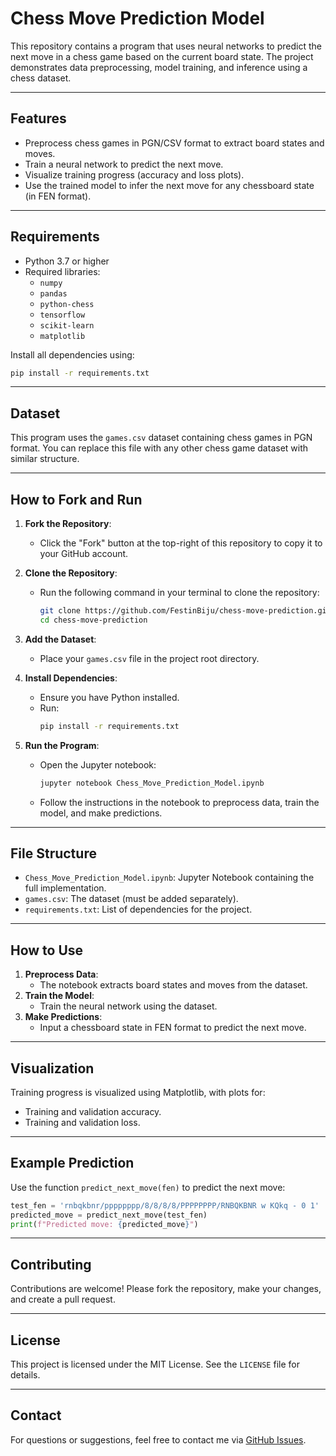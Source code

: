 
# Chess Move Prediction Model

This repository contains a program that uses neural networks to predict the next move in a chess game based on the current board state. The project demonstrates data preprocessing, model training, and inference using a chess dataset.

---

## Features
- Preprocess chess games in PGN/CSV format to extract board states and moves.
- Train a neural network to predict the next move.
- Visualize training progress (accuracy and loss plots).
- Use the trained model to infer the next move for any chessboard state (in FEN format).

---

## Requirements
- Python 3.7 or higher
- Required libraries:
  - `numpy`
  - `pandas`
  - `python-chess`
  - `tensorflow`
  - `scikit-learn`
  - `matplotlib`

Install all dependencies using:
```bash
pip install -r requirements.txt
```

---

## Dataset
This program uses the `games.csv` dataset containing chess games in PGN format. You can replace this file with any other chess game dataset with similar structure.

---

## How to Fork and Run
1. **Fork the Repository**:
   - Click the "Fork" button at the top-right of this repository to copy it to your GitHub account.

2. **Clone the Repository**:
   - Run the following command in your terminal to clone the repository:
     ```bash
     git clone https://github.com/FestinBiju/chess-move-prediction.git
     cd chess-move-prediction
     ```

3. **Add the Dataset**:
   - Place your `games.csv` file in the project root directory.

4. **Install Dependencies**:
   - Ensure you have Python installed.
   - Run:
     ```bash
     pip install -r requirements.txt
     ```

5. **Run the Program**:
   - Open the Jupyter notebook:
     ```bash
     jupyter notebook Chess_Move_Prediction_Model.ipynb
     ```
   - Follow the instructions in the notebook to preprocess data, train the model, and make predictions.

---

## File Structure
- `Chess_Move_Prediction_Model.ipynb`: Jupyter Notebook containing the full implementation.
- `games.csv`: The dataset (must be added separately).
- `requirements.txt`: List of dependencies for the project.

---

## How to Use
1. **Preprocess Data**:
   - The notebook extracts board states and moves from the dataset.
2. **Train the Model**:
   - Train the neural network using the dataset.
3. **Make Predictions**:
   - Input a chessboard state in FEN format to predict the next move.

---

## Visualization
Training progress is visualized using Matplotlib, with plots for:
- Training and validation accuracy.
- Training and validation loss.

---

## Example Prediction
Use the function `predict_next_move(fen)` to predict the next move:
```python
test_fen = 'rnbqkbnr/pppppppp/8/8/8/8/PPPPPPPP/RNBQKBNR w KQkq - 0 1'
predicted_move = predict_next_move(test_fen)
print(f"Predicted move: {predicted_move}")
```

---

## Contributing
Contributions are welcome! Please fork the repository, make your changes, and create a pull request.

---

## License
This project is licensed under the MIT License. See the `LICENSE` file for details.

---

## Contact
For questions or suggestions, feel free to contact me via [GitHub Issues](https://github.com/FestinBiju/chess-move-prediction/issues).
